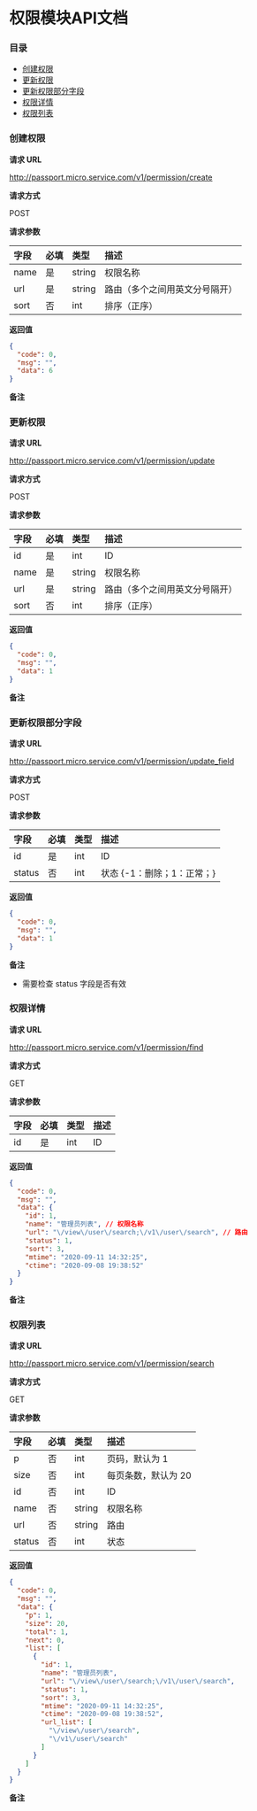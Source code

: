 # 权限模块API文档

### 目录

- [创建权限](#创建权限)
- [更新权限](#更新权限)
- [更新权限部分字段](#更新权限部分字段)
- [权限详情](#权限详情)
- [权限列表](#权限列表)

### 创建权限

**请求 URL**  

http://passport.micro.service.com/v1/permission/create

**请求方式**  

POST  

**请求参数**  

| 字段 | 必填 | 类型 | 描述 |  
| :--- | :---- | :---- | :---- |
| name | 是 | string | 权限名称 |
| url | 是 | string | 路由（多个之间用英文分号隔开） |
| sort | 否 | int | 排序（正序） |

**返回值**  

```json
{
  "code": 0,
  "msg": "",
  "data": 6
}
```  

**备注**  

### 更新权限

**请求 URL**  

http://passport.micro.service.com/v1/permission/update

**请求方式**  

POST  

**请求参数**  

| 字段 | 必填 | 类型 | 描述 |  
| :--- | :---- | :---- | :---- |
| id | 是 | int | ID |
| name | 是 | string | 权限名称 |
| url | 是 | string | 路由（多个之间用英文分号隔开） |
| sort | 否 | int | 排序（正序） |

**返回值**  

```json
{
  "code": 0,
  "msg": "",
  "data": 1
}
```  

**备注**  

### 更新权限部分字段

**请求 URL**  

http://passport.micro.service.com/v1/permission/update_field

**请求方式**  

POST  

**请求参数**  

| 字段 | 必填 | 类型 | 描述 |  
| :--- | :---- | :---- | :---- |
| id | 是 | int | ID |
| status | 否 | int | 状态 {-1：删除；1：正常；} |


**返回值**  

```json
{
  "code": 0,
  "msg": "",
  "data": 1
}
```  

**备注**  
- 需要检查 status 字段是否有效  

### 权限详情

**请求 URL**  

http://passport.micro.service.com/v1/permission/find

**请求方式**  

GET  

**请求参数**  

| 字段 | 必填 | 类型 | 描述 |  
| :--- | :---- | :---- | :---- |
| id | 是 | int | ID |


**返回值**  

```json
{
  "code": 0,
  "msg": "",
  "data": {
    "id": 1,
    "name": "管理员列表", // 权限名称
    "url": "\/view\/user\/search;\/v1\/user\/search", // 路由
    "status": 1,
    "sort": 3,
    "mtime": "2020-09-11 14:32:25",
    "ctime": "2020-09-08 19:38:52"
  }
}
```  

**备注**  

### 权限列表

**请求 URL**  

http://passport.micro.service.com/v1/permission/search

**请求方式**  

GET  

**请求参数**  

| 字段 | 必填 | 类型 | 描述 |  
| :--- | :---- | :---- | :---- |
| p | 否 | int | 页码，默认为 1 |
| size | 否 | int | 每页条数，默认为 20 |
| id | 否 | int | ID |
| name | 否 | string | 权限名称 |
| url | 否 | string | 路由 |
| status | 否 | int | 状态 |


**返回值**  

```json
{
  "code": 0,
  "msg": "",
  "data": {
    "p": 1,
    "size": 20,
    "total": 1,
    "next": 0,
    "list": [
      {
        "id": 1,
        "name": "管理员列表",
        "url": "\/view\/user\/search;\/v1\/user\/search",
        "status": 1,
        "sort": 3,
        "mtime": "2020-09-11 14:32:25",
        "ctime": "2020-09-08 19:38:52",
        "url_list": [
          "\/view\/user\/search",
          "\/v1\/user\/search"
        ]
      }
    ]
  }
}
```  

**备注**  
